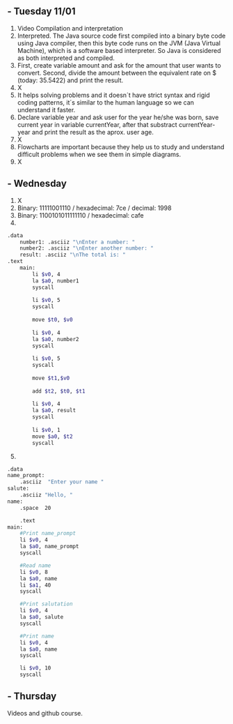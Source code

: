## - Tuesday 11/01

1. Video Compilation and interpretation
2. Interpreted. The Java source code first compiled into a binary byte code using Java compiler, then this byte code runs on the JVM (Java Virtual Machine), which is a software based interpreter. So Java is considered as both interpreted and compiled.
3. First, create variable amount and ask for the amount that user wants to convert. Second, divide the amount between the equivalent rate on $ (today: 35.5422) and print the result.
4. X
5. It helps solving problems and it doesn´t have strict syntax and rigid coding patterns, it´s similar to the human language so we can understand it faster.
6. Declare variable year and ask user for the year he/she was born, save current year in variable currentYear, after that substract currentYear-year and print the result as the aprox. user age.
7. X
8. Flowcharts are important because they help us to study and understand difficult problems when we see them in simple diagrams.
9. X

## - Wednesday

1. X
2. Binary: 11111001110 / hexadecimal: 7ce / decimal: 1998
3. Binary: 1100101011111110 / hexadecimal: cafe
4. 
```sh
.data
	number1: .asciiz "\nEnter a number: "
	number2: .asciiz "\nEnter another number: "
	result: .asciiz "\nThe total is: "
.text
	main:
		li $v0, 4
		la $a0, number1
		syscall
		
		li $v0, 5
		syscall
		
		move $t0, $v0
		
		li $v0, 4
		la $a0, number2
		syscall
		
		li $v0, 5
		syscall
		
		move $t1,$v0
		
		add $t2, $t0, $t1
		
		li $v0, 4
		la $a0, result
		syscall
		
		li $v0, 1
		move $a0, $t2
		syscall
```
5.  
```sh
.data
name_prompt:
	.asciiz	 "Enter your name "
salute:
	.asciiz	"Hello, "
name:
	.space	20	

	.text
main:
	#Print name_prompt
	li $v0, 4
	la $a0, name_prompt
	syscall

	#Read name
	li $v0, 8
	la $a0, name
	li $a1, 40
	syscall

	#Print salutation
	li $v0, 4
	la $a0, salute
	syscall

	#Print name
	li $v0, 4
	la $a0, name
	syscall

	li $v0, 10
	syscall
```

## - Thursday

Videos and github course.
